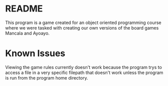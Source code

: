 # README
This program is a game created for an object oriented programming course where we were tasked with creating our own versions of the board games Mancala and Ayoayo.

# Known Issues
Viewing the game rules currently doesn't work because the program trys to access a file in a very specific filepath that doesn't work unless the program is run from the program home directory.